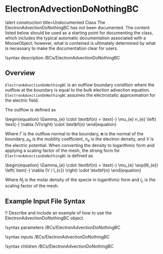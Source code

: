 # ElectronAdvectionDoNothingBC

!alert construction title=Undocumented Class
The ElectronAdvectionDoNothingBC has not been documented. The content listed below should be used as a starting point for
documenting the class, which includes the typical automatic documentation associated with a
MooseObject; however, what is contained is ultimately determined by what is necessary to make the
documentation clear for users.

!syntax description /BCs/ElectronAdvectionDoNothingBC

## Overview

`ElectronAdvectionDoNothingBC` is an outflow boundary condition where the outflow at the
boundary is equal to the bulk election advection equation.
`ElectronAdvectionDoNothingBC` assumes the electrostatic approximation for the electric field.

The outflow is defined as

\begin{equation}
\Gamma_{e} \cdot \textbf{n} = \text{-} \mu_{e} n_{e} \left( \text{-} \nabla (V)\right) \cdot \textbf{n} 
\end{equation}

Where $\Gamma$ is the outflow normal to the boundary, $\textbf{n}$ is the normal of the boundary, $\mu_{e}$ is the mobility coefficient, $n_{e}$ is the electron density, and $V$ is the electric potential. When converting the density to logarithmic form and applying a scaling
factor of the mesh, the strong form for `ElectronAdvectionDoNothingBC` is defined as

\begin{equation}
\Gamma_{e} \cdot \textbf{n} = \text{-} \mu_{e} \exp(N_{e}) \left(  \text{-} \nabla (V / l_{c}) \right) \cdot \textbf{n}
\end{equation}

Where $N_{j}$ is the molar density of the specie in logarithmic form and
$l_{c}$ is the scaling factor of the mesh.

## Example Input File Syntax

!! Describe and include an example of how to use the ElectronAdvectionDoNothingBC object.

!syntax parameters /BCs/ElectronAdvectionDoNothingBC

!syntax inputs /BCs/ElectronAdvectionDoNothingBC

!syntax children /BCs/ElectronAdvectionDoNothingBC
